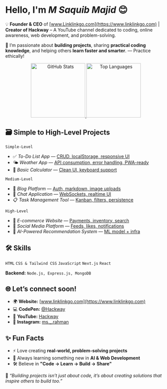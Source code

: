 # Hello, I'm *M Saquib Majid* 😊 

💡 **Founder & CEO** of [www.Linklinkgo.com](https://www.linklinkgo.com) | **Creator of Hackway** – A YouTube channel dedicated to coding, online awareness, web development, and problem-solving.  

🚀 I’m passionate about **building projects**, sharing **practical coding knowledge**, and helping others **learn faster and smarter**. — Practice ethically!

<!-- GitHub Profile Stats -->
<p align="center">
  <!-- GitHub Stats Card -->
  <a href="https://github.com/saquib-dev">
    <img 
      src="https://github-readme-stats.vercel.app/api?username=saquib-dev&show_icons=true&theme=radical&hide_border=true&count_private=true&include_all_commits=true" alt="GitHub Stats" height="170"
    />
  </a>

  <!-- Most Used Languages -->
  <a href="https://github.com/saquib-dev">
    <img 
      src="https://github-readme-stats.vercel.app/api/top-langs/?username=saquib-dev&layout=compact&theme=radical&hide_border=true&langs_count=8" alt="Top Languages" height="170"
    />
  </a>
</p>

## 🗃️ Simple to High-Level Projects

`Simple-Level` 

- ✅ *To-Do List App* — [CRUD, localStorage, responsive UI](https://github.com/saquib-dev/) 
- 🌤 *Weather App* — [API consumption, error handling, PWA-ready](https://github.com/saquib-dev/) 
- 🧮 *Basic Calculator* — [Clean UI, keyboard support](https://github.com/saquib-dev/) 

`Medium-Level` 

- 📝 *Blog Platform* — [Auth, markdown, image uploads](https://github.com/saquib-dev/) 
- 💬 *Chat Application* — [WebSockets, realtime UI](https://github.com/saquib-dev/) 
- 📋 *Task Management Tool* — [Kanban, filters, persistence](https://github.com/saquib-dev/) 

`High-Level` 

- 🛒 *E-commerce Website* — [Payments, inventory, search](https://github.com/saquib-dev/) 
- 📱 *Social Media Platform* — [Feeds, likes, notifications](https://github.com/saquib-dev/) 
- 🤖 *AI-Powered Recommendation System* — [ML model + infra](https://github.com/saquib-dev/) 

## 🛠 Skills

`HTML`   `CSS & Tailwind CSS`   `JavaScript`   `Next.js`   `React`

**Backend:** `Node.js, Express.js, MongoDB`  

## 🌐 Let’s connect soon! 

- 🌍 **Website:** [www.linklinkgo.com](https://www.linklinkgo.com)  
- 💻 **CodePen:** [@Hackway](https://codepen.io/hackway)
- 🎥 **YouTube:** [Hackway](https://www.youtube.com/@hackway)  
- 📸 **Instagram:** [ms._.rahman](https://www.instagram.com/ms._.rahman/)  

## ✨ Fun Facts
- ⚡ Love creating **real-world, problem-solving projects**  
- 🎯 Always learning something new in **AI & Web Development**  
- 🛠 Believe in **"Code → Learn → Build → Share"**  

 💬 _“Building projects isn’t just about code, it’s about creating solutions that inspire others to build too.”_ 
